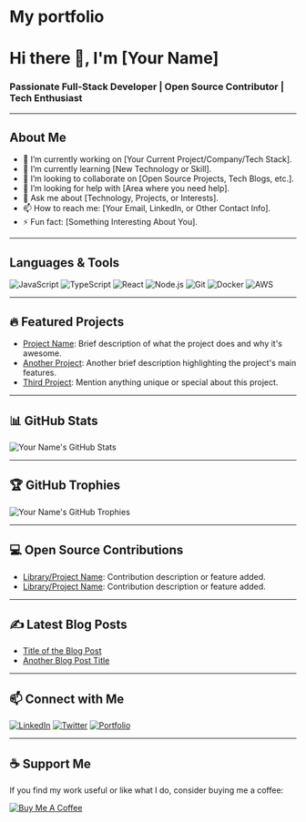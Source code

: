 # My portfolio
# Hi there 👋, I'm [Your Name]

### Passionate Full-Stack Developer | Open Source Contributor | Tech Enthusiast

---

## About Me

- 🔭 I’m currently working on [Your Current Project/Company/Tech Stack].
- 🌱 I’m currently learning [New Technology or Skill].
- 👯 I’m looking to collaborate on [Open Source Projects, Tech Blogs, etc.].
- 🤔 I’m looking for help with [Area where you need help].
- 💬 Ask me about [Technology, Projects, or Interests].
- 📫 How to reach me: [Your Email, LinkedIn, or Other Contact Info].
- ⚡ Fun fact: [Something Interesting About You].

---

## Languages & Tools

![JavaScript](https://img.shields.io/badge/-JavaScript-black?style=flat-square&logo=javascript)
![TypeScript](https://img.shields.io/badge/-TypeScript-007ACC?style=flat-square&logo=typescript)
![React](https://img.shields.io/badge/-React-black?style=flat-square&logo=react)
![Node.js](https://img.shields.io/badge/-Node.js-339933?style=flat-square&logo=node.js)
![Git](https://img.shields.io/badge/-Git-black?style=flat-square&logo=git)
![Docker](https://img.shields.io/badge/-Docker-2496ED?style=flat-square&logo=docker)
![AWS](https://img.shields.io/badge/-AWS-232F3E?style=flat-square&logo=amazon-aws)

---

## 🔥 Featured Projects

- [Project Name](https://github.com/username/project-name): Brief description of what the project does and why it's awesome.
- [Another Project](https://github.com/username/another-project): Another brief description highlighting the project's main features.
- [Third Project](https://github.com/username/third-project): Mention anything unique or special about this project.

---

## 📊 GitHub Stats

![Your Name's GitHub Stats](https://github-readme-stats.vercel.app/api?username=yourusername&show_icons=true&theme=dark)

---

## 🏆 GitHub Trophies

![Your Name's GitHub Trophies](https://github-profile-trophy.vercel.app/?username=yourusername&theme=onedark)

---

## 💻 Open Source Contributions

- [Library/Project Name](https://github.com/project): Contribution description or feature added.
- [Library/Project Name](https://github.com/project): Contribution description or feature added.

---

## ✍️ Latest Blog Posts

- [Title of the Blog Post](https://link-to-blog.com)
- [Another Blog Post Title](https://link-to-blog.com)

---

## 📫 Connect with Me

[![LinkedIn](https://img.shields.io/badge/-LinkedIn-blue?style=flat-square&logo=linkedin)](https://linkedin.com/in/your-profile)
[![Twitter](https://img.shields.io/badge/-Twitter-blue?style=flat-square&logo=twitter)](https://twitter.com/your-profile)
[![Portfolio](https://img.shields.io/badge/-Portfolio-3B3B3B?style=flat-square&logo=about-dot-me)](https://your-portfolio.com)

---

## ☕ Support Me

If you find my work useful or like what I do, consider buying me a coffee:

[![Buy Me A Coffee](https://img.shields.io/badge/-Buy%20Me%20A%20Coffee-orange?style=flat-square&logo=buy-me-a-coffee)](https://buymeacoffee.com/yourusername)
